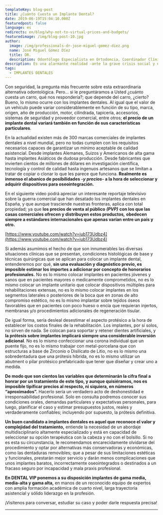 ```yaml
---
templateKey: blog-post
title: ¿Cuánto Cuesta un Implante Dental?
date: 2019-06-19T15:04:10.000Z
featuredpost: false
language: es
redirects: en/blog/why-not-to-virtual-prices-and-budgets/
featuredimage: /img/blog-post-10.jpg
author: 
  image: /img/professionals-dr-jose-miguel-gomez-diez.png
  name: José Miguel Gómez Díez
  title: DR.
  description: Odontólogo Especialista en Ortodoncia, Coordinador Clínico de DENTAL VIP, Especialidades Odontológicas s.c. y verdadero apasionado del análisis, discusión, comunicación y difusión de la información científica.
description: Es una alarmante realidad -ante la grave crisis social y económica que vivimos- el hecho de que cada vez más personas llamen o escriban correos a las clínicas dentales, como si de tiendas por departamento se tratase, con la única intención de indagar sobre los precios “aproximados” de los tratamientos odontológicos más frecuentes y
tags:
  - IMPLANTES DENTALES
---
```

Con seguridad, la pregunta más frecuente sobre esta extraordinaria alternativa odontológica. Pero… si le preguntáramos a Usted ¿cuánto cuesta un carro, qué nos respondería?; que depende del carro, ¿cierto? Bueno, lo mismo ocurre con los implantes dentales. Al igual que el valor de un vehículo puede variar considerablemente en función de su tipo, marca, origen, año de producción, motor, cilindrada, tapicería, accesorios, sistemas de seguridad y proveedor comercial, entre otros; **el precio de un implante dental variará también en función de sus características particulares**.

En la actualidad existen más de 300 marcas comerciales de implantes dentales a nivel mundial, pero no todas cumplen con los requisitos necesarios capaces de garantizar un mínimo aceptable de calidad asistencial. Desde implantes Alemanes, Suizos y Americanos de alta gama hasta implantes Asiáticos de dudosa producción. Desde fabricantes que invierten cientos de millones de dólares en investigación científica, tecnología y control de calidad hasta ingenuos artesanos que se limitan a tratar de copiar o clonar lo que les parece que funciona. **Realmente es inmenso el abanico de posibilidades _-y precios-_ a la hora de seleccionar y adquirir dispositivos para oseointegración.**

En el siguiente video podrá apreciar un interesante reportaje televisivo sobre la guerra comercial que han desatado los implantes dentales en España, y que aunque trasciende nuestras fronteras, aplica con total propiedad; ya que **los precios de venta al público** _**(PVP)**_ **con los que las casas comerciales ofrecen y distribuyen estos productos**_**,**_ **obedecen siempre a estándares internacionales que apenas varían entre un país y otro.**   

[https://www.youtube.com/watch?v=iub173Udbz4](https://www.youtube.com/watch?v=iub173Udbz4)

Si además asumimos el hecho de que son innumerables las diversas situaciones clínicas que se presentan, condiciones histológicas de base y técnicas quirúrgicas que se aplican para colocar un implante dental, entenderemos por qué, **sin una evaluación y diagnóstico previo, es imposible estimar los importes a adicionar por concepto de honorarios profesionales.** No es lo mismo colocar implantes en pacientes jóvenes y sanos que en pacientes mayores o medicamente comprometidos, no es lo mismo colocar un implante unitario que colocar dispositivos múltiples para rehabilitaciones extensas, no es lo mismo colocar implantes en los segmentos laterales o posteriores de la boca que en zonas de alto compromiso estético, no es lo mismo implantar sobre tejidos óseos favorables que en pacientes con poco hueso o encía que requieran injertos, membranas y/o procedimientos adicionales de regeneración tisular.

De igual forma, sería desleal desestimar el aspecto protésico a la hora de establecer los costos finales de la rehabilitación. Los implantes, por sí solos, no sirven de nada. Se colocan para soportar y retener dientes artificiales, y **la prótesis sobre implantes implicará siempre una considerable inversión adicional**. No es lo mismo confeccionar una corona individual que un puente fijo, no es lo mismo trabajar con metal-porcelana que con estructuras a base de Zirconio o Disilicato de Litio, no es lo mismo una sobredentadura que una prótesis híbrida, no es lo mismo utilizar un abutment o pilar protésico prefabricado que tener que diseñar y crear uno a medida.

**De modo que son cientos las variables que determinarán la cifra final a honrar por un tratamiento de este tipo, y aunque quisiéramos, nos es imposible tipificar precios al respecto, ni siquiera, en números “aproximados”.** Hacerlo sería un verdadero acto de deshonestidad e irresponsabilidad profesional. Solo en consulta podremos conocer sus condiciones orales, demandas particulares y expectativas personales, para luego, planificar el caso y estimar presupuestos justos, reales y verdaderamente confiables; incluyendo por supuesto, la prótesis definitiva.

**Un buen candidato a implantes dentales es aquel que reconoce el valor y complejidad del tratamiento,** entiende la necesidad de un abordaje multidisciplinario altamente especializado y está en capacidad de seleccionar su opción terapéutica con la cabeza y no con el bolsillo. Si no es esta su circunstancia, le recomendamos encarecidamente olvidarse del procedimiento y optar por alternativas más conservadoras y económicas, como las dentaduras removibles; que a pesar de sus limitaciones estéticas y funcionales, prestarán mejor servicio y darán menos complicaciones que unos implantes baratos, incorrectamente oseointegrados o destinados a un fracaso seguro por incapacidad y mala praxis profesional.  

**En DENTAL VIP ponemos a su disposición implantes de gama media, media-alta y gama alta,** en manos de un reconocido equipo de expertos con amplia formación académica de cuarto nivel, larga trayectoria asistencial y sólido liderazgo en la profesión.

¡Visítenos para conversar, estudiar su caso y poder darle respuesta precisa!

* * *